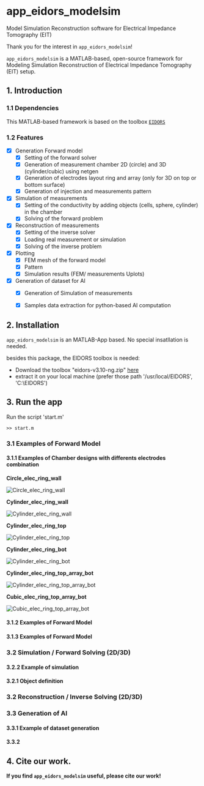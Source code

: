 # app_eidors_modelsim

Model Simulation Reconstruction software for Electrical Impedance Tomography (EIT)

Thank you for the interest in `app_eidors_modelsim`!

`app_eidors_modelsim` is a MATLAB-based, open-source framework for Modeling 
Simulation Reconstruction of Electrical Impedance Tomography (EIT) setup.


## 1. Introduction

### 1.1 Dependencies

This MATLAB-based framework is based on the toolbox [`EIDORS`](http://eidors3d.sourceforge.net/)

### 1.2 Features
 - [x] Generation Forward model
    - [x] Setting of the forward solver
    - [x] Generation of measurement chamber 2D (circle) and 3D (cylinder/cubic) using netgen
    - [x] Generation of electrodes layout ring and array (only for 3D on top or bottom surface)
    - [x] Generation of injection and measurements pattern
 - [x] Simulation of measurements
    - [x] Setting of the conductivity by adding objects (cells, sphere, cylinder) in the chamber
    - [x] Solving of the forward problem
 - [x] Reconstruction of measurements
    - [x] Setting of the inverse solver
    - [x] Loading real measurement or simulation 
    - [x] Solving of the inverse problem 
 - [x] Plotting
    - [x] FEM mesh of the forward model
    - [x] Pattern
    - [x] Simulation results (FEM/ measurements Uplots)
 - [x] Generation of dataset for AI
    - [x] Generation of Simulation of measurements
    - [x] Samples data extraction for python-based AI computation

	
## 2. Installation


`app_eidors_modelsim` is an MATLAB-App based. No special insatllation is needed.

besides this package, the EIDORS toolbox is needed:
- Download the toolbox "eidors-v3.10-ng.zip" [here](http://eidors3d.sourceforge.net/download.shtml)
- extract it on your local machine (prefer those path '/usr/local/EIDORS', 'C:\EIDORS')


## 3. Run the app

Run the script 'start.m' 
```
>> start.m
```

### 3.1 Examples of Forward Model

#### 3.1.1 Examples of Chamber designs with differents electrodes combination

**Circle_elec_ring_wall**

![Circle_elec_ring_wall](/doc/images/Circle_elec_ring_wall.png)

**Cylinder_elec_ring_wall**

![Cylinder_elec_ring_wall](/doc/images/Cylinder_elec_ring_wall.png)

**Cylinder_elec_ring_top**

![Cylinder_elec_ring_top](/doc/images/Cylinder_elec_ring_top.png)

**Cylinder_elec_ring_bot**

![Cylinder_elec_ring_bot](/doc/images/Cylinder_elec_ring_bot.png)

**Cylinder_elec_ring_top_array_bot**

![Cylinder_elec_ring_top_array_bot](/doc/images/Cylinder_elec_ring_top_array_bot.png)

**Cubic_elec_ring_top_array_bot**

![Cubic_elec_ring_top_array_bot](/doc/images/Cubic_elec_ring_top_array_bot.png)

#### 3.1.2 Examples of Forward Model

#### 3.1.3 Examples of Forward Model

### 3.2 Simulation / Forward Solving (2D/3D)
#### 3.2.2 Example of simulation
#### 3.2.1 Object definition

### 3.2 Reconstruction / Inverse Solving (2D/3D)

### 3.3 Generation of AI
#### 3.3.1 Example of dataset generation
#### 3.3.2 

## 4. Cite our work.

**If you find `app_eidors_modelsim` useful, please cite our work!**


